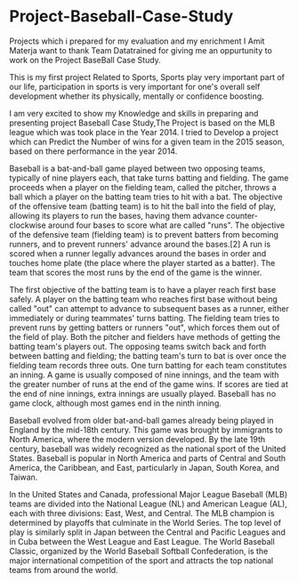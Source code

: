 # Project-Baseball-Case-Study
Projects which i prepared for my evaluation and my enrichment
I Amit Materja want to thank Team Datatrained for giving me an oppurtunity to work on the Project BaseBall Case Study. 

This is my first project Related to Sports, Sports play very important part of our life, participation in sports is very important for one's overall self development whether its physically, mentally or confidence boosting. 
                
I am very excited to show my Knowledge and skills in preparing and presenting project Baseball Case Study,The Project is based on the MLB league which was took place in the Year 2014. I tried to Develop a project which can Predict the Number of wins for a given team in the 2015 season, based on there performance in the year 2014.

Baseball is a bat-and-ball game played between two opposing teams, typically of nine players each, that take turns batting and fielding. The game proceeds when a player on the fielding team, called the pitcher, throws a ball which a player on the batting team tries to hit with a bat. The objective of the offensive team (batting team) is to hit the ball into the field of play, allowing its players to run the bases, having them advance counter-clockwise around four bases to score what are called "runs". The objective of the defensive team (fielding team) is to prevent batters from becoming runners, and to prevent runners' advance around the bases.[2] A run is scored when a runner legally advances around the bases in order and touches home plate (the place where the player started as a batter). The team that scores the most runs by the end of the game is the winner.


The first objective of the batting team is to have a player reach first base safely. A player on the batting team who reaches first base without being called "out" can attempt to advance to subsequent bases as a runner, either immediately or during teammates' turns batting. The fielding team tries to prevent runs by getting batters or runners "out", which forces them out of the field of play. Both the pitcher and fielders have methods of getting the batting team's players out. The opposing teams switch back and forth between batting and fielding; the batting team's turn to bat is over once the fielding team records three outs. One turn batting for each team constitutes an inning. A game is usually composed of nine innings, and the team with the greater number of runs at the end of the game wins. If scores are tied at the end of nine innings, extra innings are usually played. Baseball has no game clock, although most games end in the ninth inning.

Baseball evolved from older bat-and-ball games already being played in England by the mid-18th century. This game was brought by immigrants to North America, where the modern version developed. By the late 19th century, baseball was widely recognized as the national sport of the United States. Baseball is popular in North America and parts of Central and South America, the Caribbean, and East, particularly in Japan, South Korea, and Taiwan.

In the United States and Canada, professional Major League Baseball (MLB) teams are divided into the National League (NL) and American League (AL), each with three divisions: East, West, and Central. The MLB champion is determined by playoffs that culminate in the World Series. The top level of play is similarly split in Japan between the Central and Pacific Leagues and in Cuba between the West League and East League. The World Baseball Classic, organized by the World Baseball Softball Confederation, is the major international competition of the sport and attracts the top national teams from around the world.
